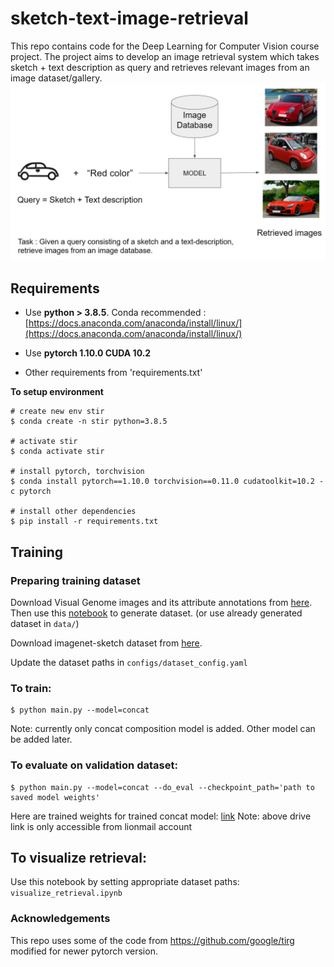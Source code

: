# sketch-text-image-retrieval
This repo contains code for the Deep Learning for Computer Vision course project. The project aims to develop an image retrieval system which takes sketch + text description as query and retrieves relevant images from an image dataset/gallery.
![Problem statement](images/stir_problem.jpg "Problem statement")

## Requirements
* Use **python > 3.8.5**. Conda recommended : [https://docs.anaconda.com/anaconda/install/linux/](https://docs.anaconda.com/anaconda/install/linux/)

* Use **pytorch 1.10.0 CUDA 10.2**

* Other requirements from 'requirements.txt'

**To setup environment**
```
# create new env stir
$ conda create -n stir python=3.8.5

# activate stir
$ conda activate stir

# install pytorch, torchvision
$ conda install pytorch==1.10.0 torchvision==0.11.0 cudatoolkit=10.2 -c pytorch

# install other dependencies
$ pip install -r requirements.txt
```

## Training
### Preparing training dataset
Download Visual Genome images and its attribute annotations from [here](https://visualgenome.org/). Then use this [notebook](notebooks/dlcv_project_dataset_creation.ipynb) to generate dataset. (or use already generated dataset in ```data/```) 

Download imagenet-sketch dataset from [here](https://github.com/HaohanWang/ImageNet-Sketch). 

Update the dataset paths in ```configs/dataset_config.yaml```


### To train: 
```
$ python main.py --model=concat
```
Note: currently only concat composition model is added. Other model can be added later.

### To evaluate on validation dataset:
```
$ python main.py --model=concat --do_eval --checkpoint_path='path to saved model weights'
```

Here are trained weights for trained concat model: [link](https://drive.google.com/file/d/1ekDat1Pshfa2HghVCDK1VsTYuaFS8pJw/view?usp=sharing) 
Note: above drive link is only accessible from lionmail account

## To visualize retrieval:
Use this notebook by setting appropriate dataset paths: ```visualize_retrieval.ipynb```

### Acknowledgements
This repo uses some of the code from https://github.com/google/tirg modified for newer pytorch version. 